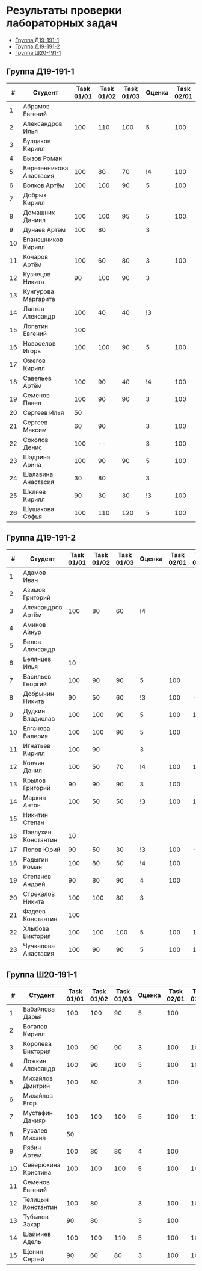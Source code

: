 # Результаты проверки лабораторных задач

<!--TOC-->
  - [Группа Д19-191-1](#группа-д19-191-1)
  - [Группа Д19-191-2](#группа-д19-191-2)
  - [Группа Ш20-191-1](#группа-ш20-191-1)
<!--/TOC-->

## Группа Д19-191-1
|#|Студент| Task 01/01 | Task 01/02 | Task 01/03 | Оценка | Task 02/01 | Task 02/02 | Task 02/03 |
|----|--|--|--|--|--|--|--|--|
|1|Абрамов Евгений||
|2|Александров Илья|100|110|100|5|100|110|
|3|Булдаков Кирилл|
|4|Бызов Роман|
|5|Веретенникова Анастасия|100|80|70|!4|100|
|6|Волков Артём|100|100|90|5|100|
|7|Добрых Кирилл|
|8|Домашних Даниил|100|100|95|5|100|100|100|
|9|Дунаев Артём|100|80||3|
|10|Епанешников Кирилл|
|11|Кочаров Артём|100|60|80|3|100|
|12|Кузнецов Никита|90|100|90|3|
|13|Кунгурова Маргарита|
|14|Лаптев Александр|100|40|40|!3|
|15|Лопатин Евгений|100|
|16|Новоселов Игорь|100|100|90|5|100|100|
|17|Ожегов Кирилл|
|18|Савельев Артём|100|90|40|!4|100|100|
|19|Семенов Павел|100|90|90|3|100|100|
|20|Сергеев Илья|50|
|21|Сергеев Максим|60|90||3|100|
|22|Соколов Денис|100|--||3|100|100|
|23|Шадрина Арина|100|90|90|5|100|100|
|24|Шалавина Анастасия|30|80||3|
|25|Шкляев Кирилл|90|30|30|!3|100|100|100|
|26|Шушакова Софья|100|110|120|5|100|100|100|

## Группа Д19-191-2
|#|Студент| Task 01/01 | Task 01/02 | Task 01/03 | Оценка | Task 02/01 | Task 02/02 | Task 02/03 |
|----|--|--|--|--|--|--|--|--|
|1|Адамов Иван|
|2|Азимов Григорий|
|3|Александров Артём|100|80|60|!4|
|4|Аминов Айнур|
|5|Белов Александр|
|6|Белянцев Илья|10|
|7|Васильев Георгий|100|90|90|5|100|
|8|Добрынин Никита|90|50|60|!3|100|-|100
|9|Дудкин Владислав|100|100|90|5|100|100|
|10|Елганова Валерия|100|100|90|5|100|
|11|Игнатьев Кирилл|100|90||3|
|12|Колчин Данил|100|50|70|!4|100|100|
|13|Крылов Григорий|90|90|90|3|100|
|14|Маркин Антон|100|50|50|!3|100|100|
|15|Никитин Степан|
|16|Павлухин Константин|10|
|17|Попов Юрий|90|50|30|!3|100|-100
|18|Радыгин Роман|100|80|50|!4|100|
|19|Степанов Андрей|90|80|90|4|100|
|20|Стрекалов Никита|100|100|80|3|
|21|Фадеев Константин|100|
|22|Хлыбова Виктория|100|100|100|5|100|100|
|23|Чучкалова Анастасия|100|90|90|5|100|100|

## Группа Ш20-191-1
|#|Студент| Task 01/01 | Task 01/02 | Task 01/03 | Оценка | Task 02/01 | Task 02/02 | Task 02/03 |
|----|--|--|--|--|--|--|--|--|
|1|Бабайлова Дарья|100|100|90|5|100|
|2|Боталов Кирилл|
|3|Королева Виктория|100|90|90|3|100|100|
|4|Ложкин Александр|100|90|100|5|100|100|100|
|5|Михайлов Дмитрий|100|80||3|100|
|6|Михайлов Егор|
|7|Мустафин Данияр|100|100|100|5|100|110|100|
|8|Русалев Михаил|50|
|9|Рябин Артем|100|80|80|4|100|
|10|Северюхина Кристина|100|100|100|5|100|100|
|11|Семенов Евгений|
|12|Телицын Константин|100|80||3|100|100|100|
|13|Тубылов Захар|90|80||3|100|
|14|Шаймиев Адель|100|100|110|5|100|100|100|
|15|Щенин Сергей|90|60|80|3|100|100|

